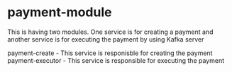 # payment-module
This is having two modules. One service is for creating a payment and another service is for executing the payment by using Kafka server

payment-create - This service is responisble for creating the payment
payment-executor - This service is responsible for executing the payment
